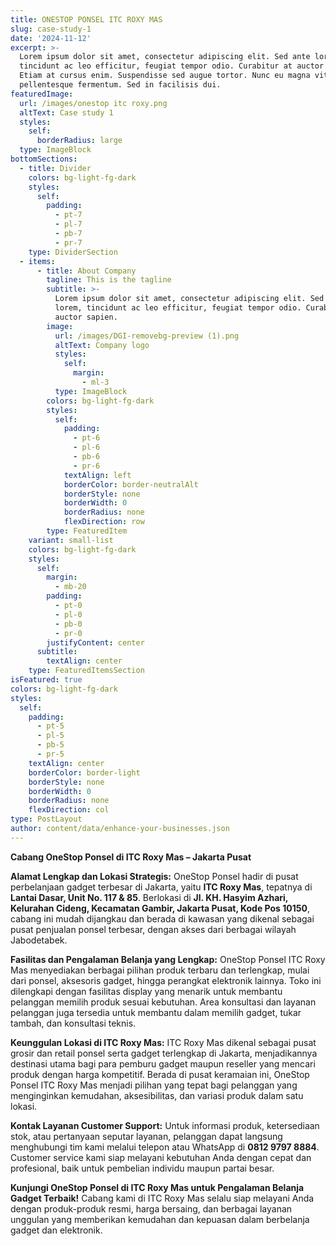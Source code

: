 ```yaml
---
title: ONESTOP PONSEL ITC ROXY MAS
slug: case-study-1
date: '2024-11-12'
excerpt: >-
  Lorem ipsum dolor sit amet, consectetur adipiscing elit. Sed ante lorem,
  tincidunt ac leo efficitur, feugiat tempor odio. Curabitur at auctor sapien.
  Etiam at cursus enim. Suspendisse sed augue tortor. Nunc eu magna vitae lorem
  pellentesque fermentum. Sed in facilisis dui.
featuredImage:
  url: /images/onestop itc roxy.png
  altText: Case study 1
  styles:
    self:
      borderRadius: large
  type: ImageBlock
bottomSections:
  - title: Divider
    colors: bg-light-fg-dark
    styles:
      self:
        padding:
          - pt-7
          - pl-7
          - pb-7
          - pr-7
    type: DividerSection
  - items:
      - title: About Company
        tagline: This is the tagline
        subtitle: >-
          Lorem ipsum dolor sit amet, consectetur adipiscing elit. Sed ante
          lorem, tincidunt ac leo efficitur, feugiat tempor odio. Curabitur at
          auctor sapien.
        image:
          url: /images/DGI-removebg-preview (1).png
          altText: Company logo
          styles:
            self:
              margin:
                - ml-3
          type: ImageBlock
        colors: bg-light-fg-dark
        styles:
          self:
            padding:
              - pt-6
              - pl-6
              - pb-6
              - pr-6
            textAlign: left
            borderColor: border-neutralAlt
            borderStyle: none
            borderWidth: 0
            borderRadius: none
            flexDirection: row
        type: FeaturedItem
    variant: small-list
    colors: bg-light-fg-dark
    styles:
      self:
        margin:
          - mb-20
        padding:
          - pt-0
          - pl-0
          - pb-0
          - pr-0
        justifyContent: center
      subtitle:
        textAlign: center
    type: FeaturedItemsSection
isFeatured: true
colors: bg-light-fg-dark
styles:
  self:
    padding:
      - pt-5
      - pl-5
      - pb-5
      - pr-5
    textAlign: center
    borderColor: border-light
    borderStyle: none
    borderWidth: 0
    borderRadius: none
    flexDirection: col
type: PostLayout
author: content/data/enhance-your-businesses.json
---
```

**Cabang OneStop Ponsel di ITC Roxy Mas – Jakarta Pusat**

**Alamat Lengkap dan Lokasi Strategis:**
OneStop Ponsel hadir di pusat perbelanjaan gadget terbesar di Jakarta, yaitu **ITC Roxy Mas**, tepatnya di **Lantai Dasar, Unit No. 117 & 85**. Berlokasi di **Jl. KH. Hasyim Azhari, Kelurahan Cideng, Kecamatan Gambir, Jakarta Pusat, Kode Pos 10150**, cabang ini mudah dijangkau dan berada di kawasan yang dikenal sebagai pusat penjualan ponsel terbesar, dengan akses dari berbagai wilayah Jabodetabek.

**Fasilitas dan Pengalaman Belanja yang Lengkap:**
OneStop Ponsel ITC Roxy Mas menyediakan berbagai pilihan produk terbaru dan terlengkap, mulai dari ponsel, aksesoris gadget, hingga perangkat elektronik lainnya. Toko ini dilengkapi dengan fasilitas display yang menarik untuk membantu pelanggan memilih produk sesuai kebutuhan. Area konsultasi dan layanan pelanggan juga tersedia untuk membantu dalam memilih gadget, tukar tambah, dan konsultasi teknis.

**Keunggulan Lokasi di ITC Roxy Mas:**
ITC Roxy Mas dikenal sebagai pusat grosir dan retail ponsel serta gadget terlengkap di Jakarta, menjadikannya destinasi utama bagi para pemburu gadget maupun reseller yang mencari produk dengan harga kompetitif. Berada di pusat keramaian ini, OneStop Ponsel ITC Roxy Mas menjadi pilihan yang tepat bagi pelanggan yang menginginkan kemudahan, aksesibilitas, dan variasi produk dalam satu lokasi.

**Kontak Layanan Customer Support:**
Untuk informasi produk, ketersediaan stok, atau pertanyaan seputar layanan, pelanggan dapat langsung menghubungi tim kami melalui telepon atau WhatsApp di **0812 9797 8884**. Customer service kami siap melayani kebutuhan Anda dengan cepat dan profesional, baik untuk pembelian individu maupun partai besar.

**Kunjungi OneStop Ponsel di ITC Roxy Mas untuk Pengalaman Belanja Gadget Terbaik!**
Cabang kami di ITC Roxy Mas selalu siap melayani Anda dengan produk-produk resmi, harga bersaing, dan berbagai layanan unggulan yang memberikan kemudahan dan kepuasan dalam berbelanja gadget dan elektronik.
